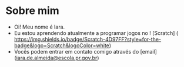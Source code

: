 # Sobre mim 
- Oi! Meu nome é Iara. 
- Eu estou aprendendo atualmente a programar jogos no !  [Scratch] ( https://img.shields.io/badge/Scratch-4D97FF?style=for-the-badge&logo=Scratch&logoColor=white)
- Vocês podem entrar em contato comigo através do [email] (iara.de.almeida@escola.pr.gov.br)
